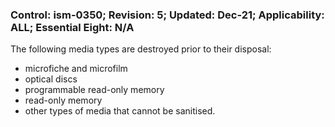 ### Control: ism-0350; Revision: 5; Updated: Dec-21; Applicability: ALL; Essential Eight: N/A
<p>The following media types are destroyed prior to their disposal:</p>
                  <ul>
                     <li>microfiche and microfilm</li>
                     <li>optical discs</li>
                     <li>programmable read-only memory</li>
                     <li>read-only memory</li>
                     <li>other types of media that cannot be sanitised.</li>
                  </ul>